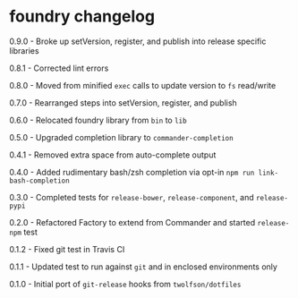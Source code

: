 # foundry changelog
0.9.0 - Broke up setVersion, register, and publish into release specific libraries

0.8.1 - Corrected lint errors

0.8.0 - Moved from minified `exec` calls to update version to `fs` read/write

0.7.0 - Rearranged steps into setVersion, register, and publish

0.6.0 - Relocated foundry library from `bin` to `lib`

0.5.0 - Upgraded completion library to `commander-completion`

0.4.1 - Removed extra space from auto-complete output

0.4.0 - Added rudimentary bash/zsh completion via opt-in `npm run link-bash-completion`

0.3.0 - Completed tests for `release-bower`, `release-component`, and `release-pypi`

0.2.0 - Refactored Factory to extend from Commander and started `release-npm` test

0.1.2 - Fixed git test in Travis CI

0.1.1 - Updated test to run against `git` and in enclosed environments only

0.1.0 - Initial port of `git-release` hooks from `twolfson/dotfiles`
